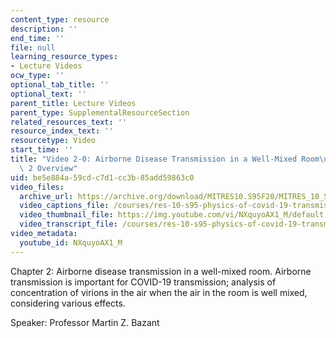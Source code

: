 ```yaml
---
content_type: resource
description: ''
end_time: ''
file: null
learning_resource_types:
- Lecture Videos
ocw_type: ''
optional_tab_title: ''
optional_text: ''
parent_title: Lecture Videos
parent_type: SupplementalResourceSection
related_resources_text: ''
resource_index_text: ''
resourcetype: Video
start_time: ''
title: "Video 2-0: Airborne Disease Transmission in a Well-Mixed Room\u2014Chapter\
  \ 2 Overview"
uid: be5e884a-59cd-c7d1-cc3b-85add59863c0
video_files:
  archive_url: https://archive.org/download/MITRES10.S95F20/MITRES_10_S95F20_0200_300k.mp4
  video_captions_file: /courses/res-10-s95-physics-of-covid-19-transmission-fall-2020/73f28d2e08b052db9b5ccb5b54712506_NXquyoAX1_M.vtt
  video_thumbnail_file: https://img.youtube.com/vi/NXquyoAX1_M/default.jpg
  video_transcript_file: /courses/res-10-s95-physics-of-covid-19-transmission-fall-2020/410931069aeffeba9178c86996dffc89_NXquyoAX1_M.pdf
video_metadata:
  youtube_id: NXquyoAX1_M
---
```


Chapter 2: Airborne disease transmission in a well-mixed room. Airborne transmission is important for COVID-19 transmission; analysis of concentration of virions in the air when the air in the room is well mixed, considering various effects.

Speaker: Professor Martin Z. Bazant



